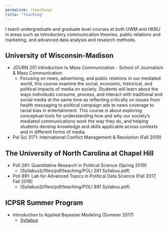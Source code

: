 ```yaml
---
permalink: /teaching/
title: "Teaching"
---
```


I teach undergraduate and graduate level courses at both UWM and HKBU in areas such as introductory communication theories, public relations and marketing, and advanced data analysis and research methods.

## University of Wisconsin-Madison
- JOURN 201 Introduction to Mass Communication - School of Journalism & Mass Communication
    - Focusing on news, advertising, and public relations in our mediated world, this course examine the social, economic, historical, and political impacts of media on society. Students will learn about the ways individuals consume, process, and interact with traditional and social media at the same time as reflecting critically on issues from health messaging to political campaign ads to news coverage to racial bias in entertainment. This course is about exploring conceptual tools for understanding how and why our society’s mediated communications work the way they do, and helping students develop knowledge and skills applicable across contexts and in different forms of media.
- Pol Sci 3171: International Conflict Management & Resolution (Fall 2019)

## The University of North Carolina at Chapel Hill
- Poli 281: Quantitative Research in Political Science (Spring 2019)
    - [Syllabus](/files/pdf/teaching/POLI 281 Syllabus.pdf)
- Poli 891: Lab for Advanced Topics in Political Data Science (Fall 2017, Fall 2018)
    - [Syllabus](/files/pdf/teaching/POLI 891 Syllabus.pdf)

## ICPSR Summer Program
- Introduction to Applied Bayesian Modeling (Summer 2017)
    - [Syllabus](/files/pdf/teaching/bayes2017.pdf)

